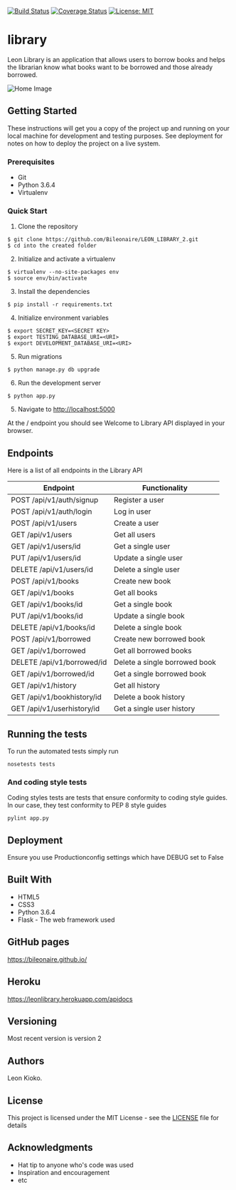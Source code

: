 [![Build Status](https://travis-ci.org/Bileonaire/LEON_LIBRARY_2.svg?branch=Feature-API)](https://travis-ci.org/Bileonaire/LEON_LIBRARY_2)
[![Coverage Status](https://coveralls.io/repos/github/Bileonaire/LEON_LIBRARY_2/badge.svg?branch=Feature-API)](https://coveralls.io/github/Bileonaire/LEON_LIBRARY_2?branch=Feature-API)
[![License: MIT](https://img.shields.io/badge/License-MIT-yellow.svg)](https://opensource.org/licenses/MIT)

# library

Leon Library is an application that allows users to borrow books and helps the librarian know what books want to be borrowed and those already borrowed.

![Home Image](https://raw.github.com/Bileonaire/LEON_LIBRARY_2/Feature-API/library.jpg)

## Getting Started

These instructions will get you a copy of the project up and running on your local machine for development and testing purposes. See deployment for notes on how to deploy the project on a live system.

### Prerequisites

* Git
* Python 3.6.4
* Virtualenv

### Quick Start

1. Clone the repository

```
$ git clone https://github.com/Bileonaire/LEON_LIBRARY_2.git
$ cd into the created folder
```
  
2. Initialize and activate a virtualenv

```
$ virtualenv --no-site-packages env
$ source env/bin/activate
```

3. Install the dependencies

```
$ pip install -r requirements.txt
```

4. Initialize environment variables

```
$ export SECRET_KEY=<SECRET KEY>
$ export TESTING_DATABASE_URI=<URI>
$ export DEVELOPMENT_DATABASE_URI=<URI>
```

5. Run migrations

```
$ python manage.py db upgrade
```

6. Run the development server

```
$ python app.py
```

5. Navigate to [http://localhost:5000](http://localhost:5000)

At the / endpoint you should see Welcome to Library API displayed in your browser.

## Endpoints

Here is a list of all endpoints in the Library API

Endpoint | Functionality 
------------ | -------------
POST   /api/v1/auth/signup | Register a user
POST   /api/v1/auth/login | Log in user
POST   /api/v1/users | Create a user
GET    /api/v1/users | Get all users
GET   /api/v1/users/id | Get a single user
PUT  /api/v1/users/id | Update a single user
DELETE   /api/v1/users/id | Delete a single user
POST   /api/v1/books | Create new book
GET   /api/v1/books | Get all books
GET   /api/v1/books/id | Get a single book
PUT   /api/v1/books/id | Update a single book
DELETE   /api/v1/books/id | Delete a single book
POST   /api/v1/borrowed | Create new borrowed book
GET   /api/v1/borrowed | Get all borrowed books
DELETE   /api/v1/borrowed/id | Delete a single borrowed book
GET   /api/v1/borrowed/id | Get a single borrowed book
GET   /api/v1/history | Get all history
GET   /api/v1/bookhistory/id | Delete a book history
GET   /api/v1/userhistory/id | Get a single user history


## Running the tests

To run the automated tests simply run

```
nosetests tests
```

### And coding style tests

Coding styles tests are tests that ensure conformity to coding style guides. In our case, they test conformity to
PEP 8 style guides

```
pylint app.py
```

## Deployment

Ensure you use Productionconfig settings which have DEBUG set to False

## Built With

* HTML5
* CSS3
* Python 3.6.4
* Flask - The web framework used

## GitHub pages

https://bileonaire.github.io/

## Heroku

https://leonlibrary.herokuapp.com/apidocs

## Versioning

Most recent version is version 2

## Authors

Leon Kioko.

## License

This project is licensed under the MIT License - see the [LICENSE](LICENSE) file for details

## Acknowledgments

* Hat tip to anyone who's code was used
* Inspiration and encouragement
* etc
